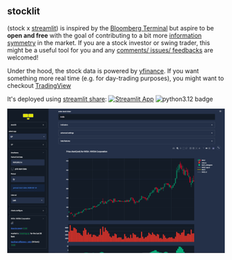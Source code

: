 ## stocklit
(stock x [streamlit](https://streamlit.io/)) is inspired by the [Bloomberg Terminal](https://en.wikipedia.org/wiki/Bloomberg_Terminal)
but aspire to be **open and free** with the goal of contributing to a bit more
[information symmetry](https://en.wikipedia.org/wiki/Information_asymmetry) in the market.
If you are a stock investor or swing trader, this might be a useful tool for you
and any [comments/ issues/ feedbacks](https://github.com/ohjho/stocklit/issues) are welcomed!

Under the hood, the stock data is powered by
[yfinance](https://github.com/ranaroussi/yfinance).
If you want something more real time (e.g. for day-trading purposes),
you might want to checkout [TradingView](https://www.tradingview.com/)

It's deployed using [streamlit share](https://www.streamlit.io/sharing):
[![Streamlit App](https://static.streamlit.io/badges/streamlit_badge_black_white.svg)](https://share.streamlit.io/ohjho/stocklit)
![python3.12 badge](https://img.shields.io/badge/python-3.12-blue?logo=python&logoColor=fff)

[![stocklit Screenshoot](asset/app_screenshot.png)](https://share.streamlit.io/ohjho/stocklit)
